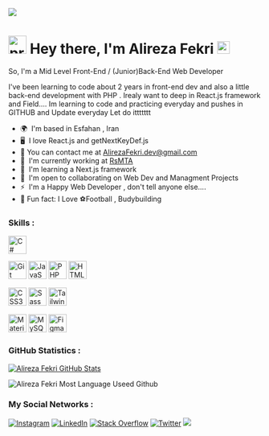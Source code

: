 


[![](https://visitcount.itsvg.in/api?id=AlirezaFekri&label=Profile%20Views&color=0&icon=2&pretty=true)](https://visitcount.itsvg.in)


<img src="https://www.svgrepo.com/show/453059/nerd.svg" width="36" height="36" alt="programmer" /> Hey there, I'm  Alireza Fekri <img src="https://media.giphy.com/media/hvRJCLFzcasrR4ia7z/giphy.gif" width="25px">
====================================================================================================================================

So, I'm a Mid Level Front-End / (Junior)Back-End Web Developer  <br>

I've been learning to code about 2 years in front-end dev and also a little back-end development with PHP . Irealy want to deep in React.js framework and Field.... Im learning to code and practicing everyday and pushes in GITHUB and Update everyday Let do ittttttt

* 🌍  I'm based in Esfahan , Iran
* 🖥️  I love React.js and getNextKeyDef.js 
* 💬 You can contact me at [AlirezaFekri.dev@gmail.com](mailto:AlirezaFekri.dev@gmail.com)
* 🚀  I'm currently working at [RsMTA](http://RsMTA.ir)
* 🧠  I'm learning a Next.js framework
* 🤝  I'm open to collaborating on Web Dev and Managment Projects
* ⚡  I'm a Happy Web Developer , don't tell anyone else....
* 🌱 Fun fact: I Love ⚽Football , Budybuilding

### Skills : 



<p align="left">
<a href="https://docs.microsoft.com/en-us/dotnet/csharp/" target="_blank" rel="noreferrer"><img src="https://raw.githubusercontent.com/danielcranney/readme-generator/main/public/icons/skills/csharp-colored.svg" width="36" height="36" alt="C#" /></a>

<a href="https://git-scm.com/" target="_blank" rel="noreferrer"><img src="https://raw.githubusercontent.com/danielcranney/readme-generator/main/public/icons/skills/git-colored.svg" width="36" height="36" alt="Git" /></a>
<a href="https://developer.mozilla.org/en-US/docs/Web/JavaScript" target="_blank" rel="noreferrer"><img src="https://raw.githubusercontent.com/danielcranney/readme-generator/main/public/icons/skills/javascript-colored.svg" width="36" height="36" alt="JavaScript" /></a>
<a href="https://www.php.net/" target="_blank" rel="noreferrer"><img src="https://raw.githubusercontent.com/danielcranney/readme-generator/main/public/icons/skills/php-colored.svg" width="36" height="36" alt="PHP" /></a>
<a href="https://developer.mozilla.org/en-US/docs/Glossary/HTML5" target="_blank" rel="noreferrer"><img src="https://raw.githubusercontent.com/danielcranney/readme-generator/main/public/icons/skills/html5-colored.svg" width="36" height="36" alt="HTML5" /></a>

<a href="https://www.w3.org/TR/CSS/#css" target="_blank" rel="noreferrer"><img src="https://raw.githubusercontent.com/danielcranney/readme-generator/main/public/icons/skills/css3-colored.svg" width="36" height="36" alt="CSS3" /></a>
<a href="https://sass-lang.com/" target="_blank" rel="noreferrer"><img src="https://raw.githubusercontent.com/danielcranney/readme-generator/main/public/icons/skills/sass-colored.svg" width="36" height="36" alt="Sass" /></a>
<a href="https://tailwindcss.com/" target="_blank" rel="noreferrer"><img src="https://raw.githubusercontent.com/danielcranney/readme-generator/main/public/icons/skills/tailwindcss-colored.svg" width="36" height="36" alt="TailwindCSS" /></a>

<a href="https://mui.com/" target="_blank" rel="noreferrer"><img src="https://raw.githubusercontent.com/danielcranney/readme-generator/main/public/icons/skills/materialui-colored.svg" width="36" height="36" alt="Material UI" /></a>
<a href="https://www.mysql.com/" target="_blank" rel="noreferrer"><img src="https://raw.githubusercontent.com/danielcranney/readme-generator/main/public/icons/skills/mysql-colored.svg" width="36" height="36" alt="MySQL" /></a>
<a href="https://www.figma.com/" target="_blank" rel="noreferrer"><img src="https://raw.githubusercontent.com/danielcranney/readme-generator/main/public/icons/skills/figma-colored.svg" width="36" height="36" alt="Figma" /></a>


### GitHub Statistics :
[![Alireza Fekri GitHub Stats](https://github-readme-stats.vercel.app/api?username=AlirezaFekri&show_icons=true&theme=white)](https://github.com/anuraghazra/github-readme-stats)
<br />
<!--![Alireza Fekri Streak stats](https://github-readme-streak-stats.herokuapp.com/?user=AlirezaFekri&theme=nord&hide_border=false)-->

![Alireza Fekri Most Language Useed Github](https://github-readme-stats.vercel.app/api/top-langs/?username=AlirezaFekri&theme=white&hide_border=false&include_all_commits=false&count_private=true&layout=compact)


### My Social Networks :
<div align="left">

  
[![Instagram](https://img.shields.io/badge/Instagram-%23E4405F.svg?logo=Instagram&logoColor=white)](https://instagram.com/AlirezaFekri.dev) [![LinkedIn](https://img.shields.io/badge/LinkedIn-%230077B5.svg?logo=linkedin&logoColor=white)](https://www.linkedin.com/in/alireza-fekri-8081402a6/) [![Stack Overflow](https://img.shields.io/badge/-Stackoverflow-FE7A16?logo=stack-overflow&logoColor=white)]([https://stackoverflow.com/users/14395340/alireza-fekri](https://stackoverflow.com/users/14395340/alireza-fekri)) [![Twitter](https://img.shields.io/badge/Twitter-%231DA1F2.svg?logo=Twitter&logoColor=white)](https://x.com/Alireza16113) 
<a href="https://discordapp.com/users/772535255784882207">
<img src="https://img.shields.io/badge/Discord-7289DA?style=flat&logo=discord&logoColor=white" />


</div>
